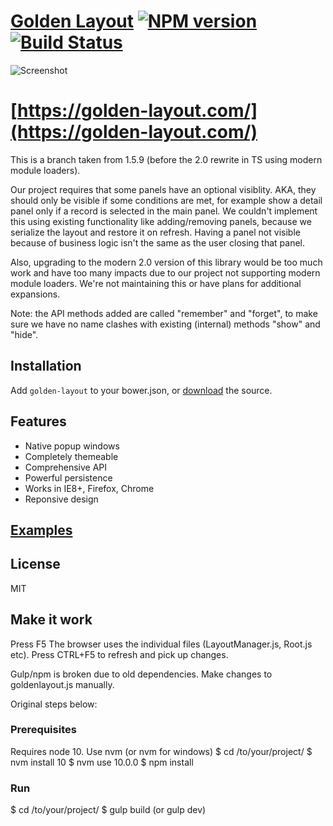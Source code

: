 # [Golden Layout](https://golden-layout.com/)  [![NPM version](https://badge.fury.io/js/golden-layout.svg)](http://badge.fury.io/js/golden-layout) [![Build Status](https://travis-ci.org/deepstreamIO/golden-layout.svg?branch=master)](https://travis-ci.org/deepstreamIO/golden-layout)

![Screenshot](https://cloud.githubusercontent.com/assets/512416/4584449/e6c154a0-4ffa-11e4-81a8-a7e5f8689dc5.PNG)

# [https://golden-layout.com/](https://golden-layout.com/)
This is a branch taken from 1.5.9 (before the 2.0 rewrite in TS using modern module loaders).

Our project requires that some panels have an optional visiblity. AKA, they should only be visible if some conditions are met, for example show a detail panel only if a record is selected in the main panel.  We couldn't implement this using existing functionality like adding/removing panels, because we serialize the layout and restore it on refresh. Having a panel not visible because of business logic isn't the same as the user closing that panel.

Also, upgrading to the modern 2.0 version of this library would be too much work and have too many impacts due to our project not supporting modern module loaders.  We're not maintaining this or have plans for additional expansions.

Note: the API methods added are called "remember" and "forget", to make sure we have no name clashes with existing (internal) methods "show" and "hide".


## Installation

Add `golden-layout` to your bower.json, or [download](https://golden-layout.com/download/) the source.

## Features

* Native popup windows
* Completely themeable
* Comprehensive API
* Powerful persistence
* Works in IE8+, Firefox, Chrome
* Reponsive design


## [Examples](https://golden-layout.com/examples/)

## License
MIT

## Make it work
Press F5
The browser uses the individual files (LayoutManager.js, Root.js etc). Press CTRL+F5 to refresh and pick up changes.

Gulp/npm is broken due to old dependencies. Make changes to goldenlayout.js manually.

Original steps below:


### Prerequisites
Requires node 10. Use nvm (or nvm for windows)
$ cd /to/your/project/
$ nvm install 10
$ nvm use 10.0.0
$ npm install

### Run
$ cd /to/your/project/
$ gulp build (or gulp dev)
